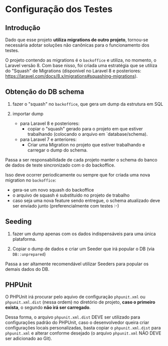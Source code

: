 # Configuração dos Testes 

## Introdução

Dado que esse projeto **utiliza migrations de outro projeto**, tornou-se
necessária adotar soluções não canônicas para o funcionamento dos testes.

O projeto contendo as migrations é o `backoffice` e utiliza, no momento,
o Laravel versão 8. Com base nisso, foi criada uma estratégia que se utiliza
do "Squash" de Migrations (disponível no Laravel 8 e posteriores: 
https://laravel.com/docs/8.x/migrations#squashing-migrations).

## Obtenção do DB schema

1. fazer o "squash" no `backoffice`, que gera um dump da estrutura em SQL

2. importar dump

   - para Laravel 8 e posteriores:
     - copiar o "squash" gerado para o projeto em que estiver trabalhando 
     (colocando o arquivo em `database/schema).
   - para Laravel 7 e anteriores:
     - Criar uma Migration no projeto que estiver trabalhando e carregar 
     o dump do schema.

Passa a ser responsabilidade de cada projeto manter o schema do banco de 
dados de teste sincronizado com o do backoffice.

Isso deve ocorrer periodicamente ou sempre que for criada uma nova migration 
no `backoffice`:

- gera-se um novo squash do backoffice
- o arquivo de squash é substituido no projeto de trabalho
- caso seja uma nova feature sendo entregue, o schema atualizado deve ser 
enviado junto (preferencialmente com testes :-)

## Seeding

1. fazer um dump apenas com os dados indispensáveis para uma única plataforma.

2. Copiar o dump de dados e criar um Seeder que irá popular o DB
   (via `DB::unprepared`)

Passa a ser altamente recomendável utilizar Seeders para popular os demais 
dados do DB.

## PHPUnit

O PHPUnit irá procurar pelo aquivo de configuração `phpunit.xml` ou 
`phpunit.xml.dist` (nessa ordem) no diretório de projeto, **caso o primeiro 
exista**, o segundo **não irá ser carregado**.

Dessa forma, o arquivo `phpunit.xml.dist` DEVE ser utilizado para 
configurações padrão do PHPUnit, caso o desenvolvedor queira criar 
configurações locais personalizadas, basta copiar o `phpunit.xml.dist` para 
`phpunit.xml` e alterar conforme desejado (o arquivo `phpunit.xml` NÃO DEVE 
ser adicionado ao Git). 
